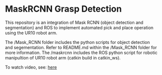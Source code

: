 # MaskRCNN Grasp Detection
This repository is an integration of Mask RCNN (object detection and segmentation) and ROS to implement automated pick and place operation using the UR10 robot arm.

The /Mask_RCNN folder includes the python scripts for object detection and segementation. Refer to README.md within the /Mask_RCNN folder for more information. 
The /maskrcnn includes the ROS python script for robotic manipultion of UR10 robot arm (catkin build in catkin_ws). 

To watch video, see: [here](https://www.youtube.com/watch?v=mZXRGLIzajc&t=24s)

